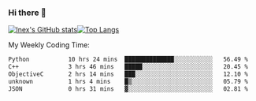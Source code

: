 ### Hi there 👋
[![lnex's GitHub stats](https://github-readme-stats.vercel.app/api?username=lnexenl&count_private=true&show_icons=true)](https://github.com/anuraghazra/github-readme-stats)[![Top Langs](https://github-readme-stats.vercel.app/api/top-langs/?username=lnexenl&layout=compact&langs_count=8&exclude_repo=32-bit-MIPS-CPU)](https://github.com/anuraghazra/github-readme-stats)

My Weekly Coding Time:
<!--START_SECTION:waka-->

```txt
Python           10 hrs 24 mins  ██████████████░░░░░░░░░░░   56.49 %
C++              3 hrs 46 mins   █████░░░░░░░░░░░░░░░░░░░░   20.45 %
ObjectiveC       2 hrs 14 mins   ███░░░░░░░░░░░░░░░░░░░░░░   12.10 %
unknown          1 hrs 4 mins    █▒░░░░░░░░░░░░░░░░░░░░░░░   05.79 %
JSON             0 hrs 31 mins   ▓░░░░░░░░░░░░░░░░░░░░░░░░   02.81 %
```

<!--END_SECTION:waka-->
